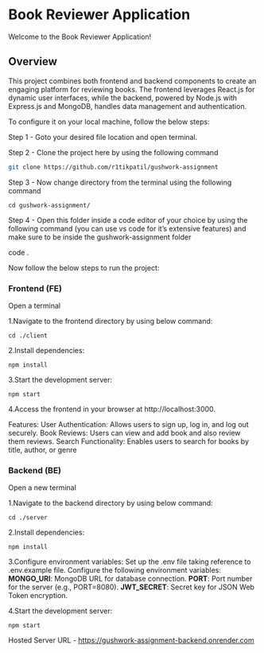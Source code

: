 # Book Reviewer Application
Welcome to the Book Reviewer Application!

## Overview
This project combines both frontend and backend components to create an engaging platform for reviewing books. The frontend leverages React.js for dynamic user interfaces, while the backend, powered by Node.js with Express.js and MongoDB, handles data management and authentication.

To configure it on your local machine, follow the below steps:

Step 1 - Goto your desired file location and open terminal.

Step 2 - Clone the project here by using the following command
```bash
git clone https://github.com/r1tikpatil/gushwork-assignment
```

Step 3 - Now change directory from the terminal using the following command

```
cd gushwork-assignment/
```

Step 4 - Open this folder inside a code editor of your choice by using the following command (you can use vs code for it’s extensive features) and make sure to be inside the gushwork-assignment folder

code .

Now follow the below steps to run the project:

### Frontend (FE) 

Open a terminal

1.Navigate to the frontend directory by using below command:
```
cd ./client
```

2.Install dependencies:
```
npm install
```

3.Start the development server:
```
npm start
```

4.Access the frontend in your browser at http://localhost:3000.

Features:
User Authentication: Allows users to sign up, log in, and log out securely.
Book Reviews: Users can view and add book and also review them reviews.
Search Functionality: Enables users to search for books by title, author, or genre


###  Backend (BE) 

Open a new terminal

1.Navigate to the backend directory by using below command:
```
cd ./server
```

2.Install dependencies:
```
npm install
```

3.Configure environment variables:
    Set up the .env file taking reference to .env.example file.
    Configure the following environment variables:
        **MONGO_URI**: MongoDB URL for database connection.
        **PORT**: Port number for the server (e.g., PORT=8080).
        **JWT_SECRET**: Secret key for JSON Web Token encryption.

4.Start the development server:
```
npm start
```

Hosted Server URL - https://gushwork-assignment-backend.onrender.com